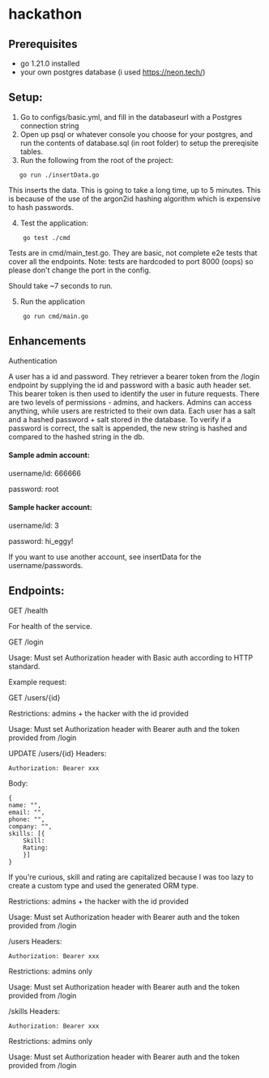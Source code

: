 # hackathon

## Prerequisites

- go 1.21.0 installed
- your own postgres database (i used https://neon.tech/)

## Setup:

1. Go to configs/basic.yml, and fill in the databaseurl with a Postgres connection string
2. Open up psql or whatever console you choose for your postgres, and run the contents of database.sql (in root folder) to setup the prereqisite tables.
3. Run the following from the root of the project:

```
   go run ./insertData.go
```

This inserts the data. This is going to take a long time, up to 5 minutes. This is because of the use of the argon2id hashing algorithm which is expensive to hash passwords.

4. Test the application:

```
    go test ./cmd
```

Tests are in cmd/main_test.go. They are basic, not complete e2e tests that cover all the endpoints. Note: tests are hardcoded to port 8000 (oops) so please don't change the port in the config. 

Should take ~7 seconds to run.

5. Run the application

```
    go run cmd/main.go
```

## Enhancements

Authentication

A user has a id and password. They retriever a bearer token from the /login endpoint by supplying the id and password with a basic auth header set. This bearer token is then used to identify the user in future requests. There are two levels of permissions - admins, and hackers. Admins can access anything, while users are restricted to their own data. Each user has a salt and a hashed password + salt stored in the database. To verify if a password is correct, the salt is appended, the new string is hashed and compared to the hashed string in the db.

#### Sample admin account:

username/id: 666666

password: root

#### Sample hacker account:
username/id: 3

password: hi_eggy!

If you want to use another account, see insertData for the username/passwords.

## Endpoints:

GET /health

For health of the service.

GET /login

Usage:
Must set Authorization header with Basic auth according to HTTP standard.

Example request:


GET /users/{id}

Restrictions:
admins + the hacker with the id provided

Usage:
Must set Authorization header with Bearer auth and the token provided from /login

UPDATE /users/{id}
Headers:
```
Authorization: Bearer xxx
```
Body:
```
{
name: "",
email: "",
phone: "",
company: "",
skills: [{
    Skill:
    Rating:
    }]
}
```

If you're curious, skill and rating are capitalized because I was too lazy to create a custom type and used the generated ORM type.

Restrictions:
admins + the hacker with the id provided

Usage:
Must set Authorization header with Bearer auth and the token provided from /login

/users
Headers:
```
Authorization: Bearer xxx
```
Restrictions:
admins only

Usage:
Must set Authorization header with Bearer auth and the token provided from /login

/skills
Headers:
```
Authorization: Bearer xxx
```
Restrictions:
admins only

Usage:
Must set Authorization header with Bearer auth and the token provided from /login
